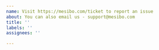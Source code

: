 ```yaml
---
name: Visit https://mesibo.com/ticket to report an issue
about: You can also email us - support@mesibo.com
title: ''
labels: ''
assignees: ''

---
```



